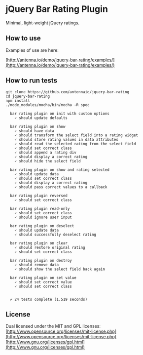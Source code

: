 jQuery Bar Rating Plugin
========================

Minimal, light-weight jQuery ratings.

How to use
----------

Examples of use are here:

[http://antenna.io/demo/jquery-bar-rating/examples/](http://antenna.io/demo/jquery-bar-rating/examples/)

How to run tests
----------------

```
git clone https://github.com/antennaio/jquery-bar-rating
cd jquery-bar-rating
npm install
./node_modules/mocha/bin/mocha -R spec

  bar rating plugin on init with custom options
    ✓ should update defaults

  bar rating plugin on show
    ✓ should have data
    ✓ should transform the select field into a rating widget
    ✓ should store rating values in data attributes
    ✓ should read the selected rating from the select field
    ✓ should set correct class
    ✓ should append a rating div
    ✓ should display a correct rating
    ✓ should hide the select field

  bar rating plugin on show and rating selected
    ✓ should update data
    ✓ should set correct class
    ✓ should display a correct rating
    ✓ should pass correct values to a callback

  bar rating plugin reversed
    ✓ should set correct class

  bar rating plugin read-only
    ✓ should set correct class
    ✓ should ignore user input

  bar rating plugin on deselect
    ✓ should update data
    ✓ should successfully deselect rating

  bar rating plugin on clear
    ✓ should restore original rating
    ✓ should set correct class

  bar rating plugin on destroy
    ✓ should remove data
    ✓ should show the select field back again

  bar rating plugin on set value
    ✓ should set correct value
    ✓ should set correct class


  ✔ 24 tests complete (1.519 seconds)

```

License
-------

Dual licensed under the MIT and GPL licenses:<br />
[http://www.opensource.org/licenses/mit-license.php](http://www.opensource.org/licenses/mit-license.php)<br />
[http://www.gnu.org/licenses/gpl.html](http://www.gnu.org/licenses/gpl.html)
